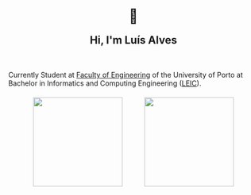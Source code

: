 <p style="transform: scale(2); text-align: center;">&#x1f596;</p>
<h2 style="text-align: center">Hi, I'm Luís Alves </h2>
<br>

Currently Student at [Faculty of Engineering](https://sigarra.up.pt/feup/pt/web_page.inicial) of the University of Porto at Bachelor in Informatics and Computing Engineering ([LEIC](https://sigarra.up.pt/feup/pt/cur_geral.cur_view?pv_ano_lectivo=2021&pv_curso_id=22841)).

<div style="text-align: center; margin: 20px auto 20px;">
  <img style="margin-right: 40px" height="180em" src="https://github-readme-stats.vercel.app/api?username=luiscnalves21&show_icons=true&theme=dark"/>
  <img height="180em" src="https://github-readme-stats.vercel.app/api/top-langs/?username=luiscnalves21&hide_progress=false&langs_count=20&theme=dark&layout=compact"/>   
</div>
